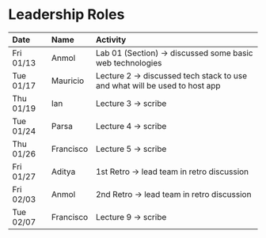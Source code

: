 # Leadership Roles

| Date      | Name      | Activity                                                                  |
| :-------- | :-------- | :------------------------------------------------------------------------ |
| Fri 01/13 | Anmol     | Lab 01 (Section) → discussed some basic web technologies                  |
| Tue 01/17 | Mauricio  | Lecture 2 → discussed tech stack to use and what will be used to host app |
| Thu 01/19 | Ian       | Lecture 3 → scribe                                                        |
| Tue 01/24 | Parsa     | Lecture 4 → scribe                                                        |
| Thu 01/26 | Francisco | Lecture 5 → scribe                                                        |
| Fri 01/27 | Aditya    | 1st Retro → lead team in retro discussion                                 |
| Fri 02/03 | Anmol     | 2nd Retro → lead team in retro discussion                                 |
| Tue 02/07 | Francisco | Lecture 9 → scribe                                                        |


